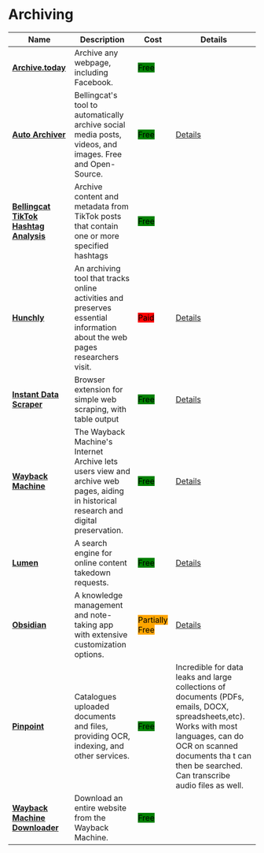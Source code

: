 # Archiving

| Name | Description | Cost | Details |
| --- | --- | --- | --- |
| [**Archive.today**](https://archive.today) | Archive any webpage, including Facebook. | <mark style="background-color:green;">Free</mark> |  |
| [**Auto Archiver**](https://auto-archiver.bellingcat.com) | Bellingcat's tool to automatically archive social media posts, videos, and images. Free and Open-Source. | <mark style="background-color:green;">Free</mark> | [Details](../../tools/auto-archiver/README.md) |
| [**Bellingcat TikTok Hashtag Analysis**](https://github.com/bellingcat/tiktok-hashtag-analysis) | Archive content and metadata from TikTok posts that contain one or more specified hashtags | <mark style="background-color:green;">Free</mark> |  |
| [**Hunchly**](https://www.hunch.ly/) | An archiving tool that tracks online activities and preserves essential information about the web pages researchers visit. | <mark style="background-color:red;">Paid</mark> | [Details](../../tools/hunchly/README.md) |
| [**Instant Data Scraper**](https://webrobots.io/instantdata/) | Browser extension for simple web scraping, with table output | <mark style="background-color:green;">Free</mark> | [Details](../../tools/instant-data-scraper/README.md) |
| [**Wayback Machine**](https://web.archive.org/) | The Wayback Machine's Internet Archive lets users view and archive web pages, aiding in historical research and digital preservation. | <mark style="background-color:green;">Free</mark> | [Details](../../tools/internet-archive/README.md) |
| [**Lumen**](https://lumendatabase.org/) | A search engine for online content takedown requests. | <mark style="background-color:green;">Free</mark> | [Details](../../tools/lumen/README.md) |
| [**Obsidian**](https://obsidian.md/) | A knowledge management and note-taking app with extensive customization options. | <mark style="background-color:orange;">Partially Free</mark> | [Details](../../tools/obsidian/README.md) |
| [**Pinpoint**](https://journaliststudio.google.com/pinpoint/about) | Catalogues uploaded documents and files, providing OCR, indexing, and other services. | <mark style="background-color:green;">Free</mark> | Incredible for data leaks and large collections of documents (PDFs, emails, DOCX, spreadsheets,etc). Works with most languages, can do OCR on scanned documents tha t can then be searched. Can transcribe audio files as well. |
| [**Wayback Machine Downloader**](https://example.com) | Download an entire website from the Wayback Machine. | <mark style="background-color:green;">Free</mark> |  |